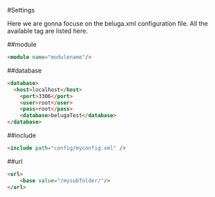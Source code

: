 #Settings

Here we are gonna focuse on the beluga.xml configuration file. All the available tag are listed here.

##module
```html
<module name="modulename"/>
```

##database
```html
<database>
  <host>localhost</host>
	<port>3306</port>
	<user>root</user>
	<pass>root</pass>
	<database>belugaTest</database>
</database>
```

##include
```html
<include path="config/myconfig.xml" />
```

##url
```html
<url>
	<base value="/mysubfolder/"/>
</url>
```

